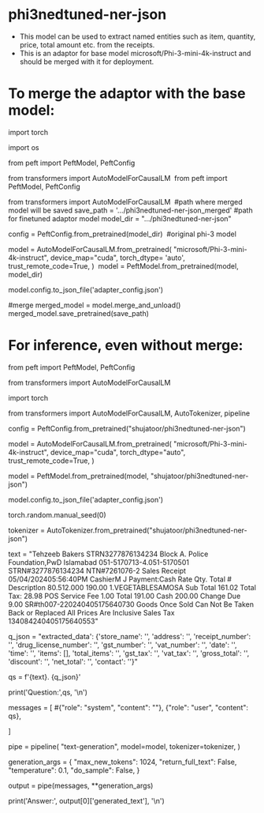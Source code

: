 # phi3nedtuned-ner-json
- This model can be used to extract named entities such as item, quantity, price, total amount etc. from the receipts.
- This is an adaptor for base model microsoft/Phi-3-mini-4k-instruct and should be merged with it for deployment.

# To merge the adaptor with the base model:

import torch

import os

from peft import PeftModel, PeftConfig

from transformers import AutoModelForCausalLM
​
from peft import PeftModel, PeftConfig

from transformers import AutoModelForCausalLM
​
#path where merged model will be saved
save_path = '.../phi3nedtuned-ner-json_merged'
​
#path for finetuned adaptor model
model_dir = ".../phi3nedtuned-ner-json"

config = PeftConfig.from_pretrained(model_dir)
​
#original phi-3 model

model = AutoModelForCausalLM.from_pretrained(
"microsoft/Phi-3-mini-4k-instruct",
device_map="cuda",
torch_dtype= 'auto',
trust_remote_code=True,
)
​
model = PeftModel.from_pretrained(model, model_dir)

model.config.to_json_file('adapter_config.json')

#merge
merged_model = model.merge_and_unload()
merged_model.save_pretrained(save_path)


# For inference, even without merge:
  
from peft import PeftModel, PeftConfig

from transformers import AutoModelForCausalLM

import torch

from transformers import AutoModelForCausalLM, AutoTokenizer, pipeline

config = PeftConfig.from_pretrained("shujatoor/phi3nedtuned-ner-json")

model = AutoModelForCausalLM.from_pretrained(
    "microsoft/Phi-3-mini-4k-instruct", 
    device_map="cuda", 
    torch_dtype="auto", 
    trust_remote_code=True, 
)

model = PeftModel.from_pretrained(model, "shujatoor/phi3nedtuned-ner-json")

model.config.to_json_file('adapter_config.json')


torch.random.manual_seed(0)

tokenizer = AutoTokenizer.from_pretrained("shujatoor/phi3nedtuned-ner-json")


text = "Tehzeeb Bakers STRN3277876134234 Block A. Police Foundation,PwD Islamabad 051-5170713-4.051-5170501 STRN#3277876134234 NTN#7261076-2 Sales Receipt 05/04/202405:56:40PM CashierM J Payment:Cash Rate Qty. Total # Descriptlon 80.512.000 190.00 1.VEGETABLESAMOSA Sub Total 161.02 Total Tax: 28.98 POS Service Fee 1.00 Total 191.00 Cash 200.00 Change Due 9.00 SR#th007-220240405175640730 Goods Once Sold Can Not Be Taken Back or Replaced All Prices Are Inclusive Sales Tax 134084240405175640553"

q_json = "extracted_data': {'store_name': '', 'address': '', 'receipt_number': '', 'drug_license_number': '', 'gst_number': '', 'vat_number': '', 'date': '', 'time': '', 'items': [], 'total_items': '', 'gst_tax': '', 'vat_tax': '', 'gross_total': '', 'discount': '', 'net_total': '', 'contact': ''}"

qs = f'{text}. {q_json}'

print('Question:',qs, '\n')

messages = [
    #{"role": "system", "content": ""},
    {"role": "user", "content": qs},

]

pipe = pipeline(
    "text-generation",
    model=model,
    tokenizer=tokenizer,
)

generation_args = {
    "max_new_tokens": 1024,
    "return_full_text": False,
    "temperature": 0.1,
    "do_sample": False,
}

output = pipe(messages, **generation_args)

print('Answer:', output[0]['generated_text'], '\n')

